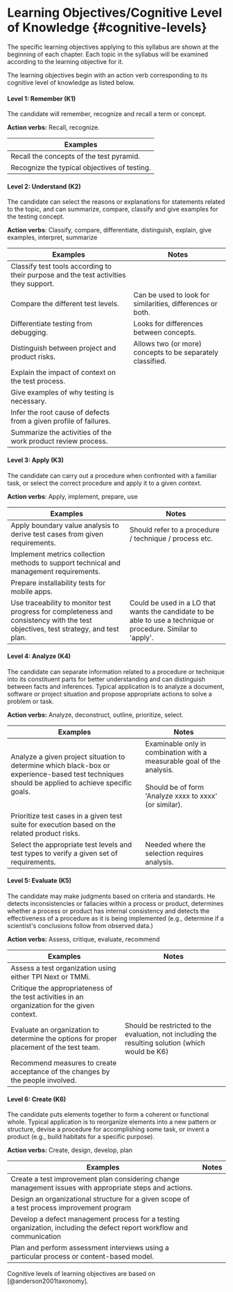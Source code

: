 # Learning Objectives/Cognitive Level of Knowledge {#cognitive-levels}

The specific learning objectives applying to this syllabus are shown at the beginning of each chapter. Each topic in the syllabus will be examined according to the learning objective for it.

The learning objectives begin with an action verb corresponding to its cognitive level of knowledge as listed below.

#### Level 1: Remember (K1)

The candidate will remember, recognize and recall a term or concept.

**Action verbs:** Recall, recognize.

| Examples |
| -------- |
| Recall the concepts of the test pyramid. |
| Recognize the typical objectives of testing. |

#### Level 2: Understand (K2)

The candidate can select the reasons or explanations for statements related to the topic, and can summarize, compare, classify and give examples for the testing concept.

**Action verbs**: Classify, compare, differentiate, distinguish, explain, give examples, interpret, summarize

| Examples | Notes |
| -------- | ----- |
| Classify test tools according to their purpose and the test activities they support. |     |
| Compare the different test levels. | Can be used to look for similarities, differences or both. |
| Differentiate testing from debugging. | Looks for differences between concepts. |
| Distinguish between project and product risks. | Allows two (or more) concepts to be separately classified. |
| Explain the impact of context on the test process. |     |
| Give examples of why testing is necessary. |     |
| Infer the root cause of defects from a given profile of failures. |     |
| Summarize the activities of the work product review process. |     |

#### Level 3: Apply (K3)

The candidate can carry out a procedure when confronted with a familiar task, or select the correct procedure and apply it to a given context.

**Action verbs**: Apply, implement, prepare, use

| Examples | Notes |
| -------- | ----- |
| Apply boundary value analysis to derive test cases from given requirements. | Should refer to a procedure / technique / process etc. |
| Implement metrics collection methods to support technical and management requirements. |     |
| Prepare installability tests for mobile apps. |     |
| Use traceability to monitor test progress for completeness and consistency with the test objectives, test strategy, and test plan. | Could be used in a LO that wants the candidate to be able to use a technique or procedure. Similar to 'apply'. |

#### Level 4: Analyze (K4)

The candidate can separate information related to a procedure or technique into its constituent parts for better understanding and can distinguish between facts and inferences. Typical application is to analyze a document, software or project situation and propose appropriate actions to solve a problem or task.

**Action verbs:** Analyze, deconstruct, outline, prioritize, select.

| Examples | Notes |
| -------- | ----- |
| Analyze a given project situation to determine which black-box or experience-based test techniques should be applied to achieve specific goals. | Examinable only in combination with a measurable goal of the analysis.<br><br>Should be of form 'Analyze xxxx to xxxx' (or similar). |
| Prioritize test cases in a given test suite for execution based on the related product risks. |     |
| Select the appropriate test levels and test types to verify a given set of requirements. | Needed where the selection requires analysis. |

#### Level 5: Evaluate (K5)

The candidate may make judgments based on criteria and standards. He detects inconsistencies or fallacies within a process or product, determines whether a process or product has internal consistency and detects the effectiveness of a procedure as it is being implemented (e.g., determine if a scientist's conclusions follow from observed data.)

**Action verbs:** Assess, critique, evaluate, recommend

| Examples | Notes |
| -------- | ----- |
| Assess a test organization using either TPI Next or TMMi. |     |
| Critique the appropriateness of the test activities in an organization for the given context. |     |
| Evaluate an organization to determine the options for proper placement of the test team. | Should be restricted to the evaluation, not including the resulting solution (which would be K6) |
| Recommend measures to create acceptance of the changes by the people involved. |     |

#### Level 6: Create (K6)

The candidate puts elements together to form a coherent or functional whole. Typical application is to reorganize elements into a new pattern or structure, devise a procedure for accomplishing some task, or invent a product (e.g., build habitats for a specific purpose).

**Action verbs:** Create, design, develop, plan

| Examples | Notes |
| -------- | ----- |
| Create a test improvement plan considering change management issues with appropriate steps and actions. |     |
| Design an organizational structure for a given scope of a test process improvement program |     |
| Develop a defect management process for a testing organization, including the defect report workflow and communication |     |
| Plan and perform assessment interviews using a particular process or content-based model. |     |


Cognitive levels of learning objectives are based on [@anderson2001taxonomy].